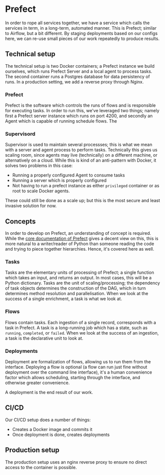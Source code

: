 # Prefect

In order to rope all services together, we have a service which calls the services in term, in a long-term, automated manner. This is Prefect; similar to Airflow, but a bit different. By staging deployments based on our configs here, we can re-use small pieces of our work repeatedly to produce results.

## Technical setup

The technical setup is two Docker containers; a Prefect instance we build ourselves, which runs Prefect Server and a local agent to process tasks. The second container runs a Postgres database for data persistency of runs. In a production setting, we add a reverse proxy through Nginx.

### Prefect

Prefect is the software which controls the runs of flows and is responsible for executing tasks. In order to run this, we've leveraged two things; namely first a Prefect server instance which runs on port 4200, and secondly an Agent which is capable of running schedule flows. The 

### Supervisord

Supervisor is used to maintain several processses; this is what we mean with a server and agent process to perform tasks. Technically this gives us scaling room, since agents may live (technically) on a different machine, or alternatively on a cloud. 
While this is kind of an anti-pattern with Docker, it solves two problems in this case:

- Running a properly configured Agent to consume tasks
- Running a server which is properly configured
- Not having to run a prefect instance as either `privileged` container or as root to scale Docker agents.

These could still be done as a scale up; but this is the most secure and least invasive solution for now.

## Concepts

In order to develop on Prefect, an understanding of concept is required. While the [core documentation of Prefect](https://docs.prefect.io/latest/) gives a decent view on this, this is more natural to a writer/reader of Python than someone reading the code and trying to piece together hierarchies. Hence, it's covered here as well.

### Tasks

Tasks are the elementary units of processing of Prefect; a single function which takes an input, and returns an output. In most cases, this will be a Python dictionary. Tasks are the unit of scaling/processing; the dependency of task objects determines the construction of the DAG, which in turn determines method resolution and parallelisation. When we look at the success of a single enrichment, a task is what we look at.

### Flows

Flows contain tasks. Each ingestion of a single record, corresponds with a task in Prefect. A task is a long-running job which has a state, such as `running`, `completed`, or `failed`. When we look at the success of an ingestion, a task is the declarative unit to look at.

### Deployments

Deployment are formalization of flows, allowing us to run them from the interface. Deploying a flow is optional (a flow can run just fine without deployment over the command line interface), it's a human convenience factor which allows scheduling, starting through the interface, and otherwise greater convenience.

A deployment is the end result of our work.

## CI/CD

Our CI/CD setup does a number of things:

- Creates a Docker image and commits it
- Once deployment is done, creates deployments

## Production setup

The production setup uses an nginx reverse proxy to ensure no direct access to the container is possible.
